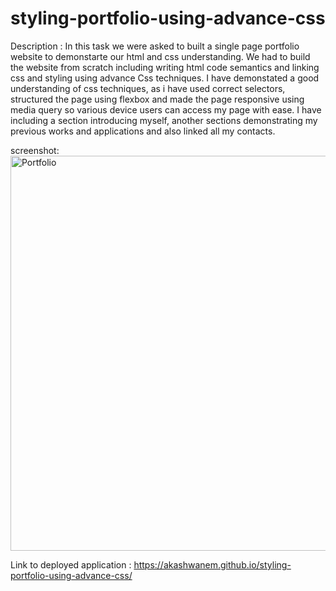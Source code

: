 # styling-portfolio-using-advance-css

Description :
In this task we were asked to built a single page portfolio website to demonstarte our html and css understanding. We had to build the website from scratch including writing html code semantics and linking css and styling using advance Css techniques. I have demonstated a good understanding of css techniques, as i have used correct selectors, structured the page using flexbox and made the page responsive using media query so various device users can access my page with ease. I have including a section introducing myself, another sections demonstrating my previous works and applications and also linked all my contacts.

screenshot:
<img width="632" alt="Portfolio" src="https://user-images.githubusercontent.com/88898180/146695182-df03bbea-5fd4-49af-9978-ca4b53ebee06.png">

Link to deployed application : 
https://akashwanem.github.io/styling-portfolio-using-advance-css/
